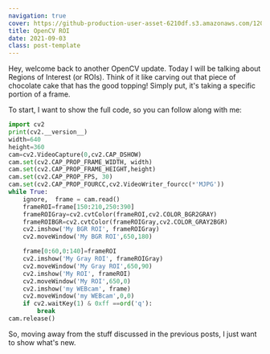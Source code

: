 ```yaml
---
navigation: true
cover: https://github-production-user-asset-6210df.s3.amazonaws.com/120507146/357630125-435d0d8d-14d8-4623-9fc7-5eb3707d3287.png?X-Amz-Algorithm=AWS4-HMAC-SHA256&X-Amz-Credential=AKIAVCODYLSA53PQK4ZA%2F20240814%2Fus-east-1%2Fs3%2Faws4_request&X-Amz-Date=20240814T004040Z&X-Amz-Expires=300&X-Amz-Signature=b05e965ba6fb6b757c6d9e396a1bef871162ea628b03b589e40cdf5da0056dc8&X-Amz-SignedHeaders=host&actor_id=120507146&key_id=0&repo_id=841746844
title: OpenCV ROI
date: 2021-09-03
class: post-template
---
```


Hey, welcome back to another OpenCV update. Today I will be talking about Regions of Interest (or ROIs). Think of it like carving out that piece of chocolate cake that has the good topping! Simply put, it's taking a specific portion of a frame. 

To start, I want to show the full code, so you can follow along with me:
```python
import cv2
print(cv2.__version__)
width=640
height=360
cam=cv2.VideoCapture(0,cv2.CAP_DSHOW)
cam.set(cv2.CAP_PROP_FRAME_WIDTH, width)
cam.set(cv2.CAP_PROP_FRAME_HEIGHT,height)
cam.set(cv2.CAP_PROP_FPS, 30)
cam.set(cv2.CAP_PROP_FOURCC,cv2.VideoWriter_fourcc(*'MJPG'))
while True:
    ignore,  frame = cam.read()
    frameROI=frame[150:210,250:390]
    frameROIGray=cv2.cvtColor(frameROI,cv2.COLOR_BGR2GRAY)
    frameROIBGR=cv2.cvtColor(frameROIGray,cv2.COLOR_GRAY2BGR)
    cv2.imshow('My BGR ROI', frameROIGray)
    cv2.moveWindow('My BGR ROI',650,180)

    frame[0:60,0:140]=frameROI
    cv2.imshow('My Gray ROI', frameROIGray)
    cv2.moveWindow('My Gray ROI',650,90)
    cv2.imshow('My ROI', frameROI)
    cv2.moveWindow('My ROI',650,0)
    cv2.imshow('my WEBcam', frame)
    cv2.moveWindow('my WEBcam',0,0)
    if cv2.waitKey(1) & 0xff ==ord('q'):
        break
cam.release()

```


So, moving away from the stuff discussed in the previous posts, I just want to show what's new. 
